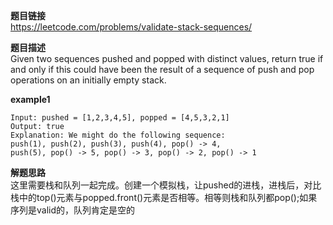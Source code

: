 **题目链接**  
https://leetcode.com/problems/validate-stack-sequences/  

**题目描述**  
Given two sequences pushed and popped with distinct values, return true if and only if this could have been the result of a sequence of push and pop operations on an initially empty stack.

**example1**  
```
Input: pushed = [1,2,3,4,5], popped = [4,5,3,2,1]
Output: true
Explanation: We might do the following sequence:
push(1), push(2), push(3), push(4), pop() -> 4,
push(5), pop() -> 5, pop() -> 3, pop() -> 2, pop() -> 1
```

**解题思路**   
这里需要栈和队列一起完成。创建一个模拟栈，让pushed的进栈，进栈后，对比栈中的top()元素与popped.front()元素是否相等。相等则栈和队列都pop();如果序列是valid的，队列肯定是空的
